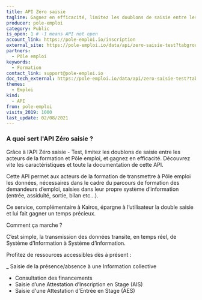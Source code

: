 ```yaml
---
title: API Zéro saisie
tagline: Gagnez en efficacité, limitez les doublons de saisie entre les acteurs de la formation et Pôle emploi. Cette API test utilise des données fictives.
producer: pole-emploi
category: Public
is_open: 1 # -1 means API not open
account_link: https://pole-emploi.io/inscription
external_site: https://pole-emploi.io/data/api/zero-saisie-test?tabgroup-api=documentation&doc-section=api-doc-section-caracteristiques
partners:
  - Pôle emploi
keywords:
  - Formation
contact_link: support@pole-emploi.io
doc_tech_external: https://pole-emploi.io/data/api/zero-saisie-test?tabgroup-api=documentation&doc-section=api-doc-section-caracteristiques
themes:
  - Emploi
kind:
  - API
from: pole-emploi
visits_2019: 1000
last_update: 02/08/2021
---
```


### A quoi sert l'API Zéro saisie ?

Grâce à l’API Zéro saisie - Test, limitez les doublons de saisie entre les acteurs de la formation et Pôle emploi, et gagnez en efficacité. Découvrez vite les caractéristiques et toute la documentation de cette API.

Cette API permet aux acteurs de la formation de transmettre à Pôle emploi les données, nécessaires dans le cadre du parcours de formation des demandeurs d’emploi, saisies dans leur propre système d’information (entrée, assiduité, sortie, bilan etc…).

Ce service, complémentaire à Kairos, épargne à l’utilisateur la double saisie et lui fait gagner un temps précieux.

Comment ça marche ?

C’est simple, la transmission des données transite, en temps réel, de Système d’Information à Système d’information.

Profitez de ressources accessibles dès à présent :

\_ Saisie de la présence/absence à une Information collective

- Consultation des financements
- Saisie d’une Attestation d’Inscription en Stage (AIS)
- Saisie d'une Attestation d'Entrée en Stage (AES)
